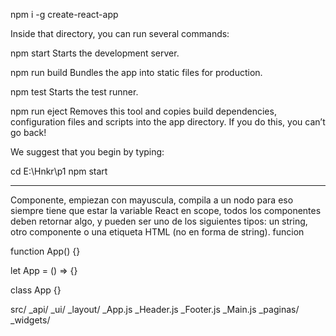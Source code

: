 npm i -g create-react-app

Inside that directory, you can run several commands:

npm start
Starts the development server.

npm run build
Bundles the app into static files for production.

npm test
Starts the test runner.

npm run eject
Removes this tool and copies build dependencies, configuration files
and scripts into the app directory. If you do this, you can’t go back!

We suggest that you begin by typing:

cd E:\Hnkr\p1
npm start

---

Componente, empiezan con mayuscula, compila a un nodo para eso siempre tiene que estar la variable React en scope,
todos los componentes deben retornar algo, y pueden ser uno de los siguientes tipos: un string, otro componente o una etiqueta HTML (no en forma de string). funcion

function App() {}

let App = () => {}

class App {}

src/
\_api/
\_ui/
\_layout/
\_App.js
\_Header.js
\_Footer.js
\_Main.js
\_paginas/
\_widgets/

